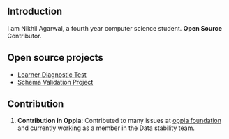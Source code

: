 
## Introduction

I am Nikhil Agarwal, a fourth year computer science student.
**Open Source** Contributor.

## Open source projects
- [Learner Diagnostic Test](https://github.com/Nik-09/major-projects/blob/main/LearnerDiagnosticTest.md)
- [Schema Validation Project](https://github.com/Nik-09/major-projects/blob/main/SchemaValidationSystem.md)

## Contribution

1. **Contribution in Oppia**: Contributed to many issues at [oppia foundation](https://github.com/oppia/oppia/) and currently working as a member in the Data stability team.
